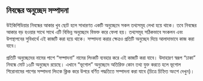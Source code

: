 ## নিবন্ধের অনুচ্ছেদ সম্পাদনা

উইকিপিডিয়ার নিবন্ধের আকার খুব ছোট হলে সাধারণত একটি অনুচ্ছেদে সকল তথ্যসমূহ লেখা হয়ে থাকে। তবে নিবন্ধের আকার বড় হওয়ার সাথে সাথে এটি বিভিন্ন অনুচ্ছেদে বিভক্ত করে ফেলা হয়। তথ্যসমূহ সঠিকভাবে সংকলন এবং উপস্থাপনের সুবিধার্থে এই কাজটি করা হয়ে থাকে। সম্পাদনা করার ক্ষেত্রও প্রতিটি অনুচ্ছেদ দিয়ে আলাদাভাবে কাজ করা যাবে।

প্রতিটি অনুচ্ছেদের নামের পাশে “সম্পাদনা” নামের লিংকটি ব্যবহার করে এই কাজটি করা যাবে। উদাহারণ স্বরূপ “ঢাকা” নিবন্ধে মোট ১৬টি অনুচ্ছেদ রয়েছে। এখানে “ভূগোল” অনুচ্ছেদে অতিরিক্ত কোন তথ্য যুক্ত করতে হলে ভূগোল শিরোনামের পাশের সম্পাদনা লিংকে ক্লিক করে উপরে বর্ণিত পদ্ধতিতে সম্পাদনা করা যাবে (চিত্রে চিহ্নিত অংশে দেখুন)।
